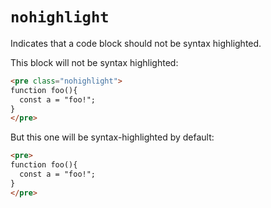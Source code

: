 # `nohighlight`

Indicates that a code block should not be syntax highlighted.


This block will not be syntax highlighted:

```html "example": "Disable syntax highlighting."
<pre class="nohighlight">
function foo(){
  const a = "foo!";
}
</pre>
```

But this one will be syntax-highlighted by default:

```html "example": "All pre elements are syntax highlighted by default."
<pre>
function foo(){
  const a = "foo!";
}
</pre>
```
